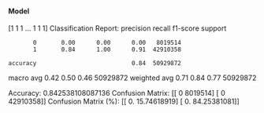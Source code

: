 #### Model
[1 1 1 ... 1 1 1]
Classification Report:
              precision    recall  f1-score   support

           0       0.00      0.00      0.00   8019514
           1       0.84      1.00      0.91  42910358

    accuracy                           0.84  50929872
   macro avg       0.42      0.50      0.46  50929872
weighted avg       0.71      0.84      0.77  50929872

Accuracy: 0.842538108087136
Confusion Matrix:
[[       0  8019514]
 [       0 42910358]]
Confusion Matrix (%):
[[ 0.         15.74618919]
 [ 0.         84.25381081]]
